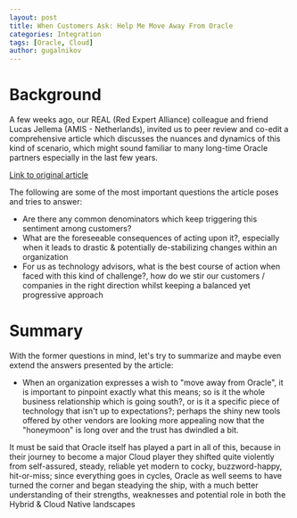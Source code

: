```yaml
---
layout: post
title: When Customers Ask: Help Me Move Away From Oracle
categories: Integration
tags: [Oracle, Cloud]
author: gugalnikov
---
```


# Background

A few weeks ago, our REAL (Red Expert Alliance) colleague and friend Lucas Jellema (AMIS - Netherlands), invited us to 
peer review and co-edit a comprehensive article which discusses the nuances and dynamics of this kind of scenario, which
might sound familiar to many long-time Oracle partners especially in the last few years.

[Link to original article](https://medium.com/real-vox/what-if-companies-say-help-me-move-away-from-oracle-ffbbc95afc4f)

The following are some of the most important questions the article poses and tries to answer:

- Are there any common denominators which keep triggering this sentiment among customers? 
- What are the foreseeable consequences of acting upon it?, especially when it leads to drastic & potentially 
de-stabilizing changes within an organization
- For us as technology advisors, what is the best course of action when faced with this kind of challenge?, how do we
stir our customers / companies in the right direction whilst keeping a balanced yet progressive approach

# Summary

With the former questions in mind, let's try to summarize and maybe even extend the answers presented by the article:

- When an organization expresses a wish to  "move away from Oracle", it is important to pinpoint exactly what this 
means; so is it the whole business relationship which is going south?, or is it a specific piece of technology that isn't
up to expectations?; perhaps the shiny new tools offered by other vendors are looking more appealing now that the 
"honeymoon" is long over and the trust has dwindled a bit.

It must be said that Oracle itself has played a part in all of this, because in their journey to become a major Cloud
player they shifted quite violently from self-assured, steady, reliable yet modern to cocky, buzzword-happy, 
hit-or-miss; since everything goes in cycles, Oracle as well seems to have turned the corner and began steadying the 
ship, with a much better understanding of their strengths, weaknesses and potential role in both the Hybrid & Cloud Native 
landscapes
